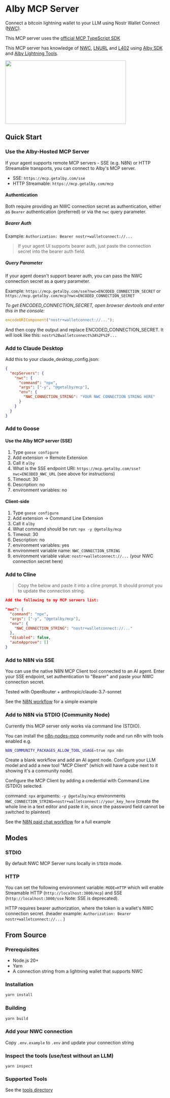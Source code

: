# Alby MCP Server

Connect a bitcoin lightning wallet to your LLM using Nostr Wallet Connect ([NWC](https://nwc.dev)).

This MCP server uses the [official MCP TypeScript SDK](https://github.com/modelcontextprotocol/typescript-sdk)

This MCP server has knowledge of [NWC](https://nwc.dev/), [LNURL](https://github.com/lnurl/luds) and [L402](https://docs.lightning.engineering/the-lightning-network/l402) using [Alby SDK](https://github.com/getAlby/js-sdk) and [Alby Lightning Tools](https://github.com/getAlby/js-lightning-tools).

<a href="https://glama.ai/mcp/servers/@getAlby/mcp">
  <img width="380" height="200" src="https://glama.ai/mcp/servers/@getAlby/mcp/badge" />
</a>

## Quick Start

### Use the Alby-Hosted MCP Server

If your agent supports remote MCP servers - SSE (e.g. N8N) or HTTP Streamable transports, you can connect to Alby's MCP server.

- SSE: `https://mcp.getalby.com/sse`
- HTTP Streamable: `https://mcp.getalby.com/mcp`

#### Authentication

Both require providing an NWC connection secret as authentication, either as `Bearer` authentication (preferred) or via the `nwc` query parameter.

##### Bearer Auth

Example: `Authorization: Bearer nostr+walletconnect://...`

> If your agent UI supports bearer auth, just paste the connection secret into the bearer auth field.

##### Query Parameter

If your agent doesn't support bearer auth, you can pass the NWC connection secret as a query parameter.

Example: `https://mcp.getalby.com/sse?nwc=ENCODED_CONNECTION_SECRET` or `https://mcp.getalby.com/mcp?nwc=ENCODED_CONNECTION_SECRET`

_To get ENCODED_CONNECTION_SECRET, open browser devtools and enter this in the console:_

```js
encodeURIComponent("nostr+walletconnect://...");
```

And then copy the output and replace ENCODED_CONNECTION_SECRET. It will look like this: `nostr%2Bwalletconnect%3A%2F%2F...`

### Add to Claude Desktop

Add this to your claude_desktop_config.json:

```json
{
  "mcpServers": {
    "nwc": {
      "command": "npx",
      "args": ["-y", "@getalby/mcp"],
      "env": {
        "NWC_CONNECTION_STRING": "YOUR NWC CONNECTION STRING HERE"
      }
    }
  }
}
```

### Add to Goose

#### Use the Alby MCP server (SSE)

1. Type `goose configure`
2. Add extension -> Remote Extension
3. Call it `alby`
4. What is the SSE endpoint URI: `https://mcp.getalby.com/sse?nwc=ENCODED_NWC_URL` (see above for instructions)
5. Timeout: 30
6. Description: no
7. environment variables: no

#### Client-side

1. Type `goose configure`
2. Add extension -> Command Line Extension
3. Call it `alby`
4. What command should be run: `npx -y @getalby/mcp`
5. Timeout: 30
6. Description: no
7. environment variables: yes
8. environment variable name: `NWC_CONNECTION_STRING`
9. environment variable value: `nostr+walletconnect://...` (your NWC connection secret here)

### Add to Cline

> Copy the below and paste it into a cline prompt. It should prompt you to update the connection string.

```json
Add the following to my MCP servers list:

"nwc": {
  "command": "npx",
  "args": ["-y", "@getalby/mcp"],
  "env": {
    "NWC_CONNECTION_STRING": "nostr+walletconnect://..."
  },
  "disabled": false,
  "autoApprove": []
}
```

### Add to N8N via SSE

You can use the native N8N MCP Client tool connected to an AI agent. Enter your SSE endpoint, set authentication to "Bearer" and paste your NWC connection secret.

Tested with OpenRouter + anthropic/claude-3.7-sonnet

See the [N8N workflow](examples/n8n-sse) for a simple example

### Add to N8N via STDIO (Community Node)

Currently this MCP server only works via command line (STDIO).

You can install the [n8n-nodes-mcp](https://github.com/nerding-io/n8n-nodes-mcp) community node and run n8n with tools enabled e.g.

```bash
N8N_COMMUNITY_PACKAGES_ALLOW_TOOL_USAGE=true npx n8n
```

Create a blank workflow and add an AI agent node. Configure your LLM model and add a new tool "MCP Client" (which will have a cube next to it showing it's a community node).

Configure the MCP Client by adding a credential with Command Line (STDIO) selected.

command: `npx`
arguments: `-y @getalby/mcp`
environments `NWC_CONNECTION_STRING=nostr+walletconnect://your_key_here` (create the whole line in a text editor and paste it in, since the password field cannot be switched to plaintext)

See the [N8N paid chat workflow](examples/n8n-paid-chat-stdio) for a full example

## Modes

### STDIO

By default NWC MCP Server runs locally in `STDIO` mode.

### HTTP

You can set the following environment variable: `MODE=HTTP` which will enable Streamable HTTP (`http://localhost:3000/mcp`) and SSE (`http://localhost:3000/sse` Note: SSE is deprecated).

HTTP requires bearer authorization, where the token is a wallet's NWC connection secret. (header example: `Authorization: Bearer nostr+walletconnect://...` )

## From Source

### Prerequisites

- Node.js 20+
- Yarn
- A connection string from a lightning wallet that supports NWC

### Installation

```bash
yarn install
```

### Building

```bash
yarn build
```

### Add your NWC connection

Copy `.env.example` to `.env` and update your connection string

### Inspect the tools (use/test without an LLM)

`yarn inspect`

### Supported Tools

See the [tools directory](./src/tools)

